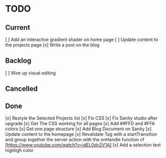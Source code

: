 # TODO

## Current

[ ] Add an interactive gradient shader on home page
[ ] Update content to the projects page
[x] Write a post on the blog

## Backlog

[ ] Wire up visual editing

## Cancelled

## Done

[x] Restyle the Selected Projects list
[x] Fix CSS
[x] Fix Sanity studio after upgrade
[x] Get The CSS working for all pages
[x] Add ##FFD and #FFA colors
[x] Get one page structure
[x] Add Blog Document on Sanity
[x] Update content to the homepage
[x] Revalidate Tag with a startTransition and group together the server action with the onHandle function cf [https://www.youtube.com/watch?v=idEL0dv2V1A]
[x] Add a selection text highligh color
